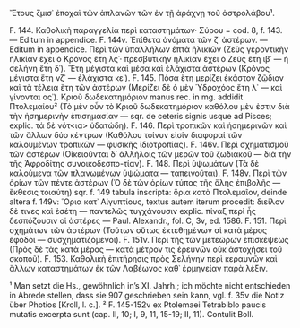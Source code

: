 Ἔτους ζμισ᾽ ἐποχαὶ τῶν ἀπλανῶν τῶν ἐν τῇ ἀράχνῃ τοῦ ἀστρολάβου¹.

F. 144. Καθολικὴ παραγγελία περὶ καταστημάτων· Σύρου = cod. 8, f. 143. — Editum in appendice.
F. 144v. Ἐπίθετα ὀνόματα τῶν ζ᾽ ἀστέρων. — Editum in appendice.
    Περὶ τῶν ὑπαλλήλων ἑπτὰ ἡλικιῶν (Ζεὺς γεροντικὴν ἡλικίαν ἔχει ὁ Κρόνος ἔτη λς᾽· πρεσβυτικὴν ἡλικίαν ἔχει ὁ Ζεὺς ἔτη ιβ᾽ — ἡ σελήνη ἔτη δ᾽).
    Ἔτη μέγιστα καὶ μέσα καὶ ἐλάχιστα ἀστέρων (Κρόνος μέγιστα ἔτη νζ᾽ — ἐλάχιστα κε᾽).
F. 145. Πόσα ἔτη μερίζει ἑκάστον ζῷδιον καὶ τὰ τέλεια ἔτη τῶν ἀστέρων (Μερίζει δὲ ὁ μὲν Ὑδροχόος ἔτη λ᾽ — καὶ γίνονται ος᾽).
    Κριοῦ δωδεκατημόριον manus rec. in mg. addidit Πτολεμαίου² (Τὸ μὲν οὖν τὸ Κριοῦ δωδεκατημόριον καθόλου μὲν ἐστιν διὰ τὴν ἡσημερινὴν ἐπισημασίαν — sqr. de ceteris signis usque ad Pisces; explic. τά δὲ νότ<ια> ὑδατώδη).
F. 146. Περὶ τροπικῶν καὶ ἡσημερινῶν καὶ τῶν ἄλλων δύο κέντρων (Καθόλου τοίνυν εἰσίν διαφοραί τῶν καλουμένων τροπικῶν — φυσικῆς ἰδιοτροπίας).
F. 146v. Περὶ σχηματισμοῦ τῶν ἀστέρων (Οἰκειοῦνται δ᾽ ἀλλήλοις τῶν μερῶν τοῦ ζωδιακοῦ — διὰ τὴν τῆς Ἀφροδίτης συνοικοδεσπο-τίαν).
F. 148. Περὶ ὑψωμάτων (Τὰ δὲ καλούμενα τῶν πλανωμένων ὑψώματα — ταπεινοῦται).
F. 148v. Περὶ τῶν ὁρίων τῶν πέντε ἀστέρων (Ὁ δὲ τῶν ὁρίων τύπος τῆς ὅλης ἐπιβολῆς — ἔκθεσις τοιαύτη) sqr. f. 149 tabula inscripta: ὅρια κατὰ Πτολεμαῖον, deinde altera f. 149v: Ὅρια κατ᾽ Αἰγυπτίους, textus autem iterum procedit: διείλον δὲ τινες καὶ ἐσέτη — παντελῶς τυγχάνουσιν explic. πίναξ περὶ ἧς δεσπόζουσιν οἱ ἀστέρες — Paul. Alexandr., fol. C, 3v, ed. 1586.
F. 151. Περὶ σχημάτων τῶν ἀστέρων (Τούτων οὕτως ἐκτεθημένων αἱ κατὰ μέρος ἔφοδοι — συσχηματιζόμενοι).
F. 151v. Περὶ τῆς τῶν μετεώρων ἐπισκέψεως (Πρὸς δὲ τὰς κατὰ μέρος — κατὰ μέτρον τις ἐρευνῶν οὐκ ἀστοχήσει τοῦ σκοποῦ).
F. 153. Καθολικὴ ἐπιτήρησις πρὸς Σελήνην περὶ κεραυνῶν καὶ ἄλλων καταστημάτων ἐκ τῶν Λαβέωνος καθ᾽ ἐρμηνείαν παρὰ λέξιν.

¹ Man setzt die Hs., gewöhnlich in’s XI. Jahrh.; ich möchte nicht entschieden in Abrede stellen, dass sie 907 geschrieben sein kann, vgl. f. 35v die Notiz über Photios [Kroll, l. c.].
² F. 145-152v ex Ptolemaei Tetrabiblo paucis mutatis excerpta sunt (cap. II, 10; I, 9, 11, 15-19; II, 11). Contulit Boll.